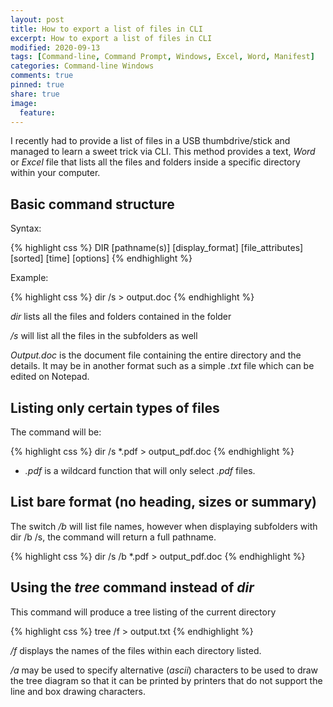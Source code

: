 ```yaml
---
layout: post
title: How to export a list of files in CLI
excerpt: How to export a list of files in CLI
modified: 2020-09-13
tags: [Command-line, Command Prompt, Windows, Excel, Word, Manifest]
categories: Command-line Windows
comments: true
pinned: true
share: true
image:
  feature:
---
```


I recently had to provide a list of files in a USB thumbdrive/stick and managed to learn a sweet trick via CLI. This method provides a text, *Word* or *Excel* file that lists all the files and folders inside a specific directory within your computer.

## Basic command structure

Syntax:

{% highlight css %}
DIR [pathname(s)] [display_format] [file_attributes] [sorted] [time] [options]
{% endhighlight %}

Example:

{% highlight css %}
dir /s > output.doc
{% endhighlight %}

*dir* lists all the files and folders contained in the folder

*/s* will list all the files in the subfolders as well

*Output.doc* is the document file containing the entire directory and the details. It may be in another format such as a simple *.txt* file which can be edited on Notepad.

## Listing only certain types of files

The command will be:

{% highlight css %}
dir /s *.pdf > output_pdf.doc
{% endhighlight %}

* *.pdf* is a wildcard function that will only select *.pdf* files.

## List bare format (no heading, sizes or summary)

The switch */b* will list file names, however when displaying subfolders with dir /b /s, the command will return a full pathname.

{% highlight css %}
dir /s /b *.pdf > output_pdf.doc
{% endhighlight %}

## Using the *tree* command instead of *dir*

This command will produce a tree listing of the current directory

{% highlight css %}
tree /f > output.txt
{% endhighlight %}

*/f* displays the names of the files within each directory listed.

*/a* may be used to specify alternative (*ascii*) characters to be used to draw the tree diagram so that it can be printed by printers that do not support the line and box drawing characters.
